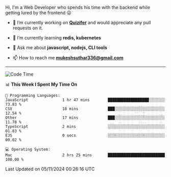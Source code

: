 Hi, I'm a Web Developer who spends his time with the backend while getting lured by the frontend 😜

- 🔭 I’m currently working on **[Quizifer](https://github.com/SutharMukesh/Quizifer/)** and would appreciate any pull requests on it.

- 🌱 I’m currently learning **redis, kubernetes**

- 💬 Ask me about **javascript, nodejs, CLI tools**

- 📫 How to reach me **mukeshsuthar336@gmail.com**

---
<!--START_SECTION:waka-->
![Code Time](http://img.shields.io/badge/Code%20Time-3%2C173%20hrs%2026%20mins-blue)

📊 **This Week I Spent My Time On** 

```text
💬 Programming Languages: 
JavaScript               1 hr 47 mins        ██████████████████░░░░░░░   73.83 % 
CSV                      18 mins             ███░░░░░░░░░░░░░░░░░░░░░░   12.54 % 
Other                    17 mins             ███░░░░░░░░░░░░░░░░░░░░░░   11.78 % 
TypeScript               2 mins              ░░░░░░░░░░░░░░░░░░░░░░░░░   01.83 % 
EJS                      0 secs              ░░░░░░░░░░░░░░░░░░░░░░░░░   00.02 % 

💻 Operating System: 
Mac                      2 hrs 25 mins       █████████████████████████   100.00 % 
```


 Last Updated on 05/11/2024 00:26:16 UTC
<!--END_SECTION:waka-->
